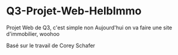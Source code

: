 # Q3-Projet-Web-HelbImmo
 Projet Web de Q3, c'est simple non
Aujourd'hui on va faire une site d'immobilier, woohoo

Basé sur le travail de Corey Schafer
